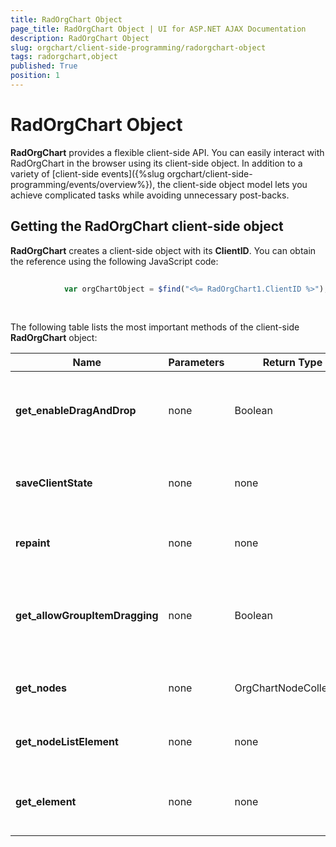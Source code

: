 ```yaml
---
title: RadOrgChart Object
page_title: RadOrgChart Object | UI for ASP.NET AJAX Documentation
description: RadOrgChart Object
slug: orgchart/client-side-programming/radorgchart-object
tags: radorgchart,object
published: True
position: 1
---
```


# RadOrgChart Object



__RadOrgChart__ provides a flexible client-side API. You can easily interact with RadOrgChart in the browser using its client-side object. In addition to a variety of [client-side events]({%slug orgchart/client-side-programming/events/overview%}), the client-side object model lets you achieve complicated tasks while avoiding unnecessary post-backs.

## Getting the RadOrgChart client-side object

__RadOrgChart__ creates a client-side object with its __ClientID__. You can obtain the reference using the following JavaScript code:

````JavaScript
	
		    var orgChartObject = $find("<%= RadOrgChart1.ClientID %>");
	
````



## 

The following table lists the most important methods of the client-side __RadOrgChart__ object:




|  __Name__  |  __Parameters__  |  __Return Type__  |  __Description__  |
| ------ | ------ | ------ | ------ |
| __get_enableDragAndDrop__ |none|Boolean|Returns whether user is allowed to drag and drop nodes.|
| __saveClientState__ |none|none|Saves the client state to the client state hidden field|
| __repaint__ |none|none|Refreshes the RadOrgChart UI|
| __get_allowGroupItemDragging__ |none|Boolean|Returns whether user is allowed to drag and drop group items.|
| __get_nodes__ |none|OrgChartNodeCollection|Gets a collection with all nodes|
| __get_nodeListElement__ |none|none|Gets the UL element of the RadOrgChart|
| __get_element__ |none|none|Gets the root DOM element of the RadOrgChart|
